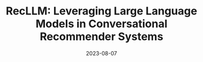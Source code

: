 ---
title: "RecLLM: Leveraging Large Language Models in Conversational Recommender Systems"
description: This is the description of our sample project
date: "2023-08-07"
jobDate: 2022
work: [LLMs, ConversationalRS, FineTuning, FMFT]
techs: [LLMs, ConversationalRS, FineTuning, FMFT]
thumbnail: /llms-in-recommendersystems/recllmoverview.png
projectUrl: https://arxiv.org/pdf/2305.07961.pdf
projectname: "Leveraging Large Language Models in Conversational Recommender Systems"
---